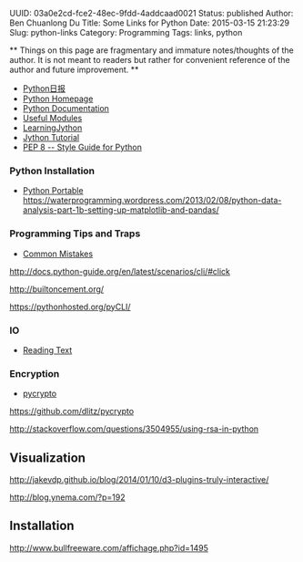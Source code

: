 UUID: 03a0e2cd-fce2-48ec-9fdd-4addcaad0021
Status: published
Author: Ben Chuanlong Du
Title: Some Links for Python
Date: 2015-03-15 21:23:29
Slug: python-links
Category: Programming
Tags: links, python

**
Things on this page are fragmentary and immature notes/thoughts of the author. 
It is not meant to readers but rather for convenient reference of the author and future improvement.
**
 
- [Python日报](http://py.memect.com/)
- [Python Homepage](http://www.python.org/)
- [Python Documentation](http://docs.python.org/py3k/)  
- [Useful Modules](https://wiki.python.org/moin/UsefulModules)
- [LearningJython](http://wiki.python.org/jython/LearningJython)
- [Jython Tutorial](http://www.jython.org/currentdocs.html)
- [PEP 8 -- Style Guide for Python](http://legacy.python.org/dev/peps/pep-0008/)

### Python Installation

- [Python Portable](http://portablepython.com/)
https://waterprogramming.wordpress.com/2013/02/08/python-data-analysis-part-1b-setting-up-matplotlib-and-pandas/

### Programming Tips and Traps

- [Common Mistakes](http://www.toptal.com/python/top-10-mistakes-that-python-programmers-make)


http://docs.python-guide.org/en/latest/scenarios/cli/#click

http://builtoncement.org/

https://pythonhosted.org/pyCLI/

### IO

- [Reading Text](http://penandpants.com/2012/03/09/reading-text-tables-with-python/)

### Encryption

- [pycrypto](https://pypi.python.org/pypi/pycrypto)

https://github.com/dlitz/pycrypto

http://stackoverflow.com/questions/3504955/using-rsa-in-python


## Visualization
http://jakevdp.github.io/blog/2014/01/10/d3-plugins-truly-interactive/

http://blog.ynema.com/?p=192

## Installation
http://www.bullfreeware.com/affichage.php?id=1495
